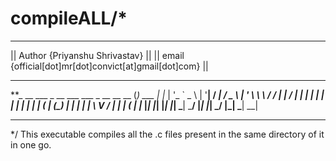 # compileALL/*
 ***************************************************************
 ||   Author                         {Priyanshu Shrivastav}   || 
 ||   email  {official[dot]mr[dot]convict[at]gmail[dot]com}   || 
 ***************************************************************
 **_ __ ___    _ __    ___    ___    _ __   __   __ (_)   ___  | |_ 
 | '_ ` _ \  | '__|  / __|  / _ \  | '_ \  \ \ / / | |  / __| | __|
 | | | | | | | |    | (__  | (_) | | | | |  \ V /  | | | (__  | |_ 
 |_| |_| |_| |_|     \___|  \___/  |_| |_|   \_/   |_|  \___|  \__|
 ***************************************************************
 */
This executable compiles all the .c files present in the same directory of it in one go.
